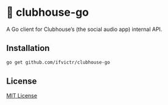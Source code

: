 # 👋 clubhouse-go

A Go client for Clubhouse’s (the social audio app) internal API.

## Installation

```bash
go get github.com/ifvictr/clubhouse-go
```

## License

[MIT License](LICENSE.txt)
